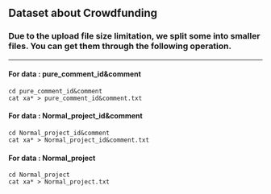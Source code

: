 ## Dataset about Crowdfunding

### Due to the upload file size limitation, we split some into smaller files. You can get them through the following operation.
---
#### For data : pure_comment_id&comment
```
cd pure_comment_id&comment
cat xa* > pure_comment_id&comment.txt
```

#### For data : Normal_project_id&comment
```
cd Normal_project_id&comment
cat xa* > Normal_project_id&comment.txt
```

#### For data : Normal_project
```
cd Normal_project
cat xa* > Normal_project.txt
```
